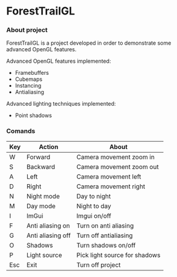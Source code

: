 # ForestTrailGL

### About project

ForestTrailGL is a project developed in order to demonstrate some advanced OpenGL features. 

Advanced OpenGL features implemented:

- Framebuffers
- Cubemaps
- Instancing
- Antialiasing

Advanced lighting techniques implemented:
- Point shadows

### Comands

| Key  |  Action | About  |
|---|---|---|
| W  |  Forward | Camera movement zoom in |
| S  | Backward  | Camera movement zoom out |
| A  |  Left | Camera movement left |
| D  | Right  | Camera movement right |
| N  |  Night mode |  Day to night  |
| M  | Day mode  | Night to day  |
| I  | ImGui  | Imgui on/off  |
| F  | Anti aliasing on | Turn on anti aliasing  |
| G  | Anti aliasing off  | Turn off antialiasing  |
| O  | Shadows | Turn shadows on/off |
| P  | Light source| Pick light source for shadows  |
| Esc  | Exit  | Turn off project  |

